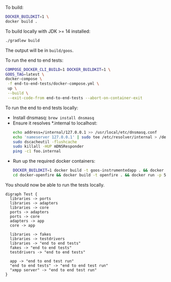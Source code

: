 To build:
```bash
DOCKER_BUILDKIT=1 \
docker build .
```

To build locally with JDK >= 14 installed:
```bash
./gradlew build
```
The output will be in `build/goos`.

To run the end to end tests:
```bash
COMPOSE_DOCKER_CLI_BUILD=1 DOCKER_BUILDKIT=1 \
GOOS_TAG=latest \
docker-compose \
 -f end-to-end-tests/docker-compose.yml \
 up \
 --build \
 --exit-code-from end-to-end-tests --abort-on-container-exit
```

To run the end to end tests locally:
* Install dnsmasq: `brew install dnsmasq`
* Ensure it resolves *.internal to localhost:
  ```bash
  echo address=/internal/127.0.0.1 >> /usr/local/etc/dnsmasq.conf
  echo 'nameserver 127.0.0.1' | sudo tee /etc/resolver/internal > /dev/null
  sudo dscacheutil -flushcache
  sudo killall -HUP mDNSResponder
  ping -c1 foo.internal
* Run up the required docker containers:
  ```bash
  DOCKER_BUILDKIT=1 docker build -t goos-instrumentedapp . && docker run -p 1234:1234 goos-instrumentedapp
  cd docker-openfire && docker build -t openfire . && docker run -p 5222:5222 -p 9090:9090 -h auctionhost.internal openfire
  ```
You should now be able to run the tests locally.
```plantuml
digraph Test {
  libraries -> ports
  libraries -> adapters
  libraries -> core
  ports -> adapters
  ports -> core
  adapters -> app
  core -> app

  libraries -> fakes
  libraries -> testdrivers
  libraries -> "end to end tests"
  fakes -> "end to end tests"
  testdrivers -> "end to end tests"
  
  app -> "end to end test run"
  "end to end tests" -> "end to end test run"
  "xmpp server" -> "end to end test run"
}
```
